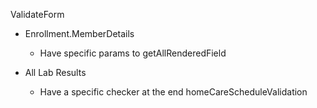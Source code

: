 ValidateForm
  - Enrollment.MemberDetails
    - Have specific params to getAllRenderedField

  - All Lab Results
    - Have a specific checker at the end homeCareScheduleValidation